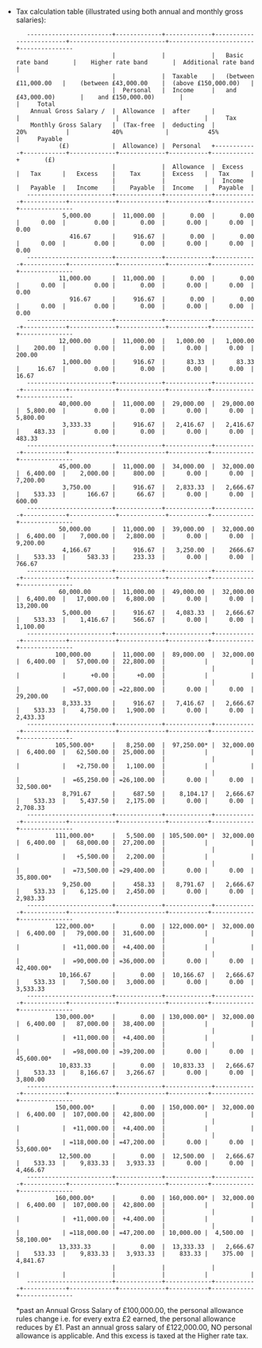 - Tax calculation table (illustrated using both annual and monthly gross salaries):

         ------------------------+-------------+-------------+-------------------------+---------------------------+------------------------+---------------
                                 |             |             |   Basic rate band       |    Higher rate band       |  Additional rate band  |
                                 |             |  Taxable    |   (between £11,000.00   |    (between £43,000.00    |  (above £150,000.00)   |  
                                 |  Personal   |  Income     |   and £43,000.00)       |    and £150,000.00)       |                        |     Total 
          Annual Gross Salary /  |  Allowance  |  after      |                         |                           |                        |     Tax  
          Monthly Gross Salary   |  (Tax-free  |  deducting  |           20%           |            40%            |           45%          |     Payable
                  (£)            |  Allowance) |  Personal   +------------+------------+-------------+-------------+-----------+------------+       (£)
                                 |             |  Allowance  |  Excess    |   Tax      |   Excess    |    Tax      |  Excess   |   Tax      | 
                                 |             |             |  Income    |   Payable  |   Income    |    Payable  |  Income   |   Payable  |
         ------------------------+-------------+-------------+------------+------------+-------------+-------------+-----------+------------+---------------
                   5,000.00      |  11,000.00  |       0.00  |       0.00 |      0.00  |        0.00 |       0.00  |      0.00 |      0.00  |        0.00
                     416.67      |     916.67  |       0.00  |       0.00 |      0.00  |        0.00 |       0.00  |      0.00 |      0.00  |        0.00
         ------------------------+-------------+-------------+------------+------------+-------------+-------------+-----------+------------+---------------
                  11,000.00      |  11,000.00  |       0.00  |       0.00 |      0.00  |        0.00 |       0.00  |      0.00 |      0.00  |        0.00
                     916.67      |     916.67  |       0.00  |       0.00 |      0.00  |        0.00 |       0.00  |      0.00 |      0.00  |        0.00
         ------------------------+-------------+-------------+------------+------------+-------------+-------------+-----------+------------+---------------
                  12,000.00      |  11,000.00  |   1,000.00  |   1,000.00 |    200.00  |        0.00 |       0.00  |      0.00 |      0.00  |      200.00
                   1,000.00      |     916.67  |      83.33  |      83.33 |     16.67  |        0.00 |       0.00  |      0.00 |      0.00  |       16.67
         ------------------------+-------------+-------------+------------+------------+-------------+-------------+-----------+------------+---------------
                  40,000.00      |  11,000.00  |  29,000.00  |  29,000.00 |  5,800.00  |        0.00 |       0.00  |      0.00 |      0.00  |    5,800.00
                   3,333.33      |     916.67  |   2,416.67  |   2,416.67 |    483.33  |        0.00 |       0.00  |      0.00 |      0.00  |      483.33
         ------------------------+-------------+-------------+------------+------------+-------------+-------------+-----------+------------+---------------
                  45,000.00      |  11,000.00  |  34,000.00  |  32,000.00 |  6,400.00  |    2,000.00 |     800.00  |      0.00 |      0.00  |    7,200.00
                   3,750.00      |     916.67  |   2,833.33  |   2,666.67 |    533.33  |      166.67 |      66.67  |      0.00 |      0.00  |      600.00
         ------------------------+-------------+-------------+------------+------------+-------------+-------------+-----------+------------+---------------
                  50,000.00      |  11,000.00  |  39,000.00  |  32,000.00 |  6,400.00  |    7,000.00 |   2,800.00  |      0.00 |      0.00  |    9,200.00
                   4,166.67      |     916.67  |   3,250.00  |    2666.67 |    533.33  |      583.33 |     233.33  |      0.00 |      0.00  |      766.67
         ------------------------+-------------+-------------+------------+------------+-------------+-------------+-----------+------------+---------------
                  60,000.00      |  11,000.00  |  49,000.00  |  32,000.00 |  6,400.00  |   17,000.00 |   6,800.00  |      0.00 |      0.00  |   13,200.00
                   5,000.00      |     916.67  |   4,083.33  |   2,666.67 |    533.33  |    1,416.67 |     566.67  |      0.00 |      0.00  |    1,100.00
         ------------------------+-------------+-------------+------------+------------+-------------+-------------+-----------+------------+---------------
                 100,000.00      |  11,000.00  |  89,000.00  |  32,000.00 |  6,400.00  |   57,000.00 |  22,800.00  |           |            |      
                                 |             |             |            |            |       +0.00 |      +0.00  |           |            |
                                 |             |             |            |            |  =57,000.00 | =22,800.00  |      0.00 |      0.00  |   29,200.00                                           
                   8,333.33      |     916.67  |   7,416.67  |   2,666.67 |    533.33  |    4,750.00 |   1,900.00  |      0.00 |      0.00  |    2,433.33
         ------------------------+-------------+-------------+------------+------------+-------------+-------------+-----------+------------+---------------
                 105,500.00*     |   8,250.00  |  97,250.00* |  32,000.00 |  6,400.00  |   62,500.00 |  25,000.00  |           |            |
                                 |             |             |            |            |   +2,750.00 |   1,100.00  |           |            |
                                 |             |             |            |            |  =65,250.00 | =26,100.00  |      0.00 |      0.00  |   32,500.00*
                   8,791.67      |     687.50  |    8,104.17 |   2,666.67 |    533.33  |    5,437.50 |   2,175.00  |      0.00 |      0.00  |    2,708.33
         ------------------------+-------------+-------------+------------+------------+-------------+-------------+-----------+------------+---------------
                 111,000.00*     |   5,500.00  | 105,500.00* |  32,000.00 |  6,400.00  |   68,000.00 |  27,200.00  |           |            |
                                 |             |             |            |            |   +5,500.00 |   2,200.00  |           |            | 
                                 |             |             |            |            |  =73,500.00 | =29,400.00  |      0.00 |      0.00  |   35,800.00* 
                   9,250.00      |     458.33  |   8,791.67  |   2,666.67 |    533.33  |    6,125.00 |   2,450.00  |      0.00 |      0.00  |    2,983.33
         ------------------------+-------------+-------------+------------+------------+-------------+-------------+-----------+------------+---------------
                 122,000.00*     |       0.00  | 122,000.00* |  32,000.00 |  6,400.00  |   79,000.00 |  31,600.00  |           |            |
                                 |             |             |            |            |  +11,000.00 |  +4,400.00  |           |            | 
                                 |             |             |            |            |  =90,000.00 | =36,000.00  |      0.00 |      0.00  |   42,400.00* 
                  10,166.67      |       0.00  |  10,166.67  |   2,666.67 |    533.33  |    7,500.00 |   3,000.00  |      0.00 |      0.00  |    3,533.33
         ------------------------+-------------+-------------+------------+------------+-------------+-------------+-----------+------------+---------------
                 130,000.00*     |       0.00  | 130,000.00* |  32,000.00 |  6,400.00  |   87,000.00 |  38,400.00  |           |            |
                                 |             |             |            |            |  +11,000.00 |  +4,400.00  |           |            |               
                                 |             |             |            |            |  =98,000.00 | =39,200.00  |      0.00 |      0.00  |   45,600.00*                                                                                   
                  10,833.33      |       0.00  |  10,833.33  |   2,666.67 |    533.33  |    8,166.67 |   3,266.67  |      0.00 |      0.00  |    3,800.00
         ------------------------+-------------+-------------+------------+------------+-------------+-------------+-----------+------------+---------------
                 150,000.00*     |       0.00  | 150,000.00* |  32,000.00 |  6,400.00  |  107,000.00 |  42,800.00  |           |            |
                                 |             |             |            |            |  +11,000.00 |  +4,400.00  |           |            |
                                 |             |             |            |            | =118,000.00 | =47,200.00  |      0.00 |      0.00  |   53,600.00*
                  12,500.00      |       0.00  |  12,500.00  |   2,666.67 |    533.33  |    9,833.33 |   3,933.33  |      0.00 |      0.00  |    4,466.67
         ------------------------+-------------+-------------+------------+------------+-------------+-------------+-----------+------------+---------------
                 160,000.00*     |       0.00  | 160,000.00* |  32,000.00 |  6,400.00  |  107,000.00 |  42,800.00  |           |            |
                                 |             |             |            |            |  +11,000.00 |  +4,400.00  |           |            |
                                 |             |             |            |            | =118,000.00 | =47,200.00  | 10,000.00 |  4,500.00  |   58,100.00*
                  13,333.33      |       0.00  |  13,333.33  |   2,666.67 |    533.33  |    9,833.33 |   3,933.33  |    833.33 |    375.00  |    4,841.67
                                 |             |             |            |            |             |             |           |            |
         ------------------------+-------------+-------------+------------+------------+-------------+-------------+-----------+------------+---------------

  *past an Annual Gross Salary of £100,000.00, the personal allowance rules change i.e. for every extra £2 earned, the personal allowance reduces by £1. Past an annual gross salary of £122,000.00, NO personal allowance is applicable. And this excess is taxed at the Higher rate tax.
